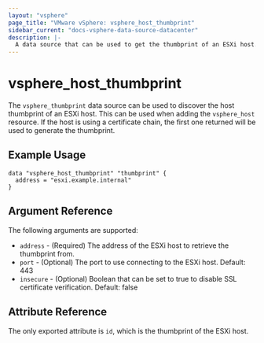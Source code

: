 ```yaml
---
layout: "vsphere"
page_title: "VMware vSphere: vsphere_host_thumbprint"
sidebar_current: "docs-vsphere-data-source-datacenter"
description: |-
  A data source that can be used to get the thumbprint of an ESXi host.
---
```


# vsphere\_host\_thumbprint

The `vsphere_thumbprint` data source can be used to discover the host
thumbprint of an ESXi host. This can be used when adding the `vsphere_host`
resource. If the host is using a certificate chain, the first one returned
will be used to generate the thumbprint.

## Example Usage

```hcl
data "vsphere_host_thumbprint" "thumbprint" {
  address = "esxi.example.internal"
}
```

## Argument Reference

The following arguments are supported:

* `address` - (Required) The address of the ESXi host to retrieve the
thumbprint from.
* `port` - (Optional) The port to use connecting to the ESXi host. Default: 443
* `insecure` - (Optional) Boolean that can be set to true to disable SSL 
certificate verification. Default: false

## Attribute Reference

The only exported attribute is `id`, which is the thumbprint of the ESXi
host.